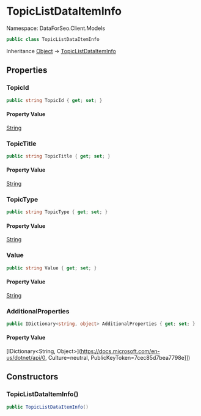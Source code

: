 # TopicListDataItemInfo

Namespace: DataForSeo.Client.Models

```csharp
public class TopicListDataItemInfo
```

Inheritance [Object](https://docs.microsoft.com/en-us/dotnet/api/Object) → [TopicListDataItemInfo](./TopicListDataItemInfo.md)

## Properties

### **TopicId**

```csharp
public string TopicId { get; set; }
```

#### Property Value

[String](https://docs.microsoft.com/en-us/dotnet/api/String)<br>

### **TopicTitle**

```csharp
public string TopicTitle { get; set; }
```

#### Property Value

[String](https://docs.microsoft.com/en-us/dotnet/api/String)<br>

### **TopicType**

```csharp
public string TopicType { get; set; }
```

#### Property Value

[String](https://docs.microsoft.com/en-us/dotnet/api/String)<br>

### **Value**

```csharp
public string Value { get; set; }
```

#### Property Value

[String](https://docs.microsoft.com/en-us/dotnet/api/String)<br>

### **AdditionalProperties**

```csharp
public IDictionary<string, object> AdditionalProperties { get; set; }
```

#### Property Value

[IDictionary&lt;String, Object&gt;](https://docs.microsoft.com/en-us/dotnet/api/0, Culture=neutral, PublicKeyToken=7cec85d7bea7798e]])<br>

## Constructors

### **TopicListDataItemInfo()**

```csharp
public TopicListDataItemInfo()
```
